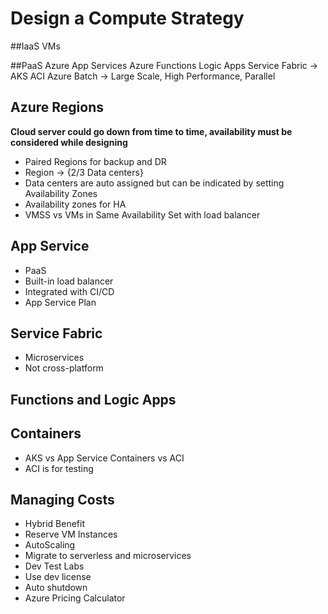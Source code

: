 # Design a Compute Strategy

##IaaS
VMs

##PaaS
Azure App Services
Azure Functions
Logic Apps
Service Fabric -> AKS
ACI
Azure Batch -> Large Scale, High Performance, Parallel

## Azure Regions

**Cloud server could go down from time to time, availability must be considered while designing**

* Paired Regions for backup and DR
* Region -> {2/3 Data centers}
* Data centers are auto assigned but can be indicated by setting Availability Zones
* Availability zones for HA
* VMSS vs VMs in Same Availability Set with load balancer

## App Service
* PaaS
* Built-in load balancer
* Integrated with CI/CD
* App Service Plan 

## Service Fabric
* Microservices
* Not cross-platform

## Functions and Logic Apps

## Containers
* AKS vs App Service Containers vs ACI 
* ACI is for testing 

## Managing Costs
* Hybrid Benefit
* Reserve VM Instances
* AutoScaling
* Migrate to serverless and microservices
* Dev Test Labs
* Use dev license
* Auto shutdown
* Azure Pricing Calculator



